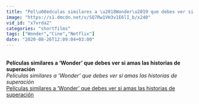 ```yaml
---
title: "Pel\u00edculas similares a \u2018Wonder\u2019 que debes ver si amas las historias de superaci\u00f3n"
image: "https://s1.dmcdn.net/v/SQ7Rw1VH3v1E6lI_b/x240"
vid_id: "x7vrda2"
categories: "shortfilms"
tags: ["Wonder","Cine","Netflix"]
date: "2020-08-26T12:09:04+03:00"
---
```

<br><b>Películas similares a ‘Wonder’ que debes ver si amas las historias de superación</b><br> <i>Películas similares a ‘Wonder’ que debes ver si amas las historias de superación</i><br> <u>Películas similares a ‘Wonder’ que debes ver si amas las historias de superación</u>
